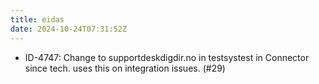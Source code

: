 ```yaml
---
title: eidas
date: 2024-10-24T07:31:52Z
---
```

- ID-4747: Change to supportdeskdigdir.no in testsystest in Connector since tech. uses this on integration issues. (#29)


